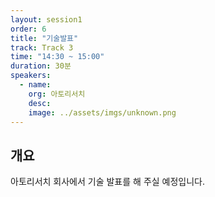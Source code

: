 ```yaml
---
layout: session1
order: 6
title: "기술발표"
track: Track 3
time: "14:30 ~ 15:00"
duration: 30분
speakers:
  - name: 
    org: 아토리서치
    desc: 
    image: ../assets/imgs/unknown.png
---
```


## 개요

아토리서치 회사에서 기술 발표를 해 주실 예정입니다.